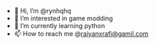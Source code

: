 - 👋 Hi, I’m @rynhqhq
- 👀 I’m interested in game modding
- 🌱 I’m currently learning python
- 📫 How to reach me @raiyanxrafi@gamil.com

<!---
rynhqhq/rynhqhq is a ✨ special ✨ repository because its `README.md` (this file) appears on your GitHub profile.
You can click the Preview link to take a look at your changes.
--->
